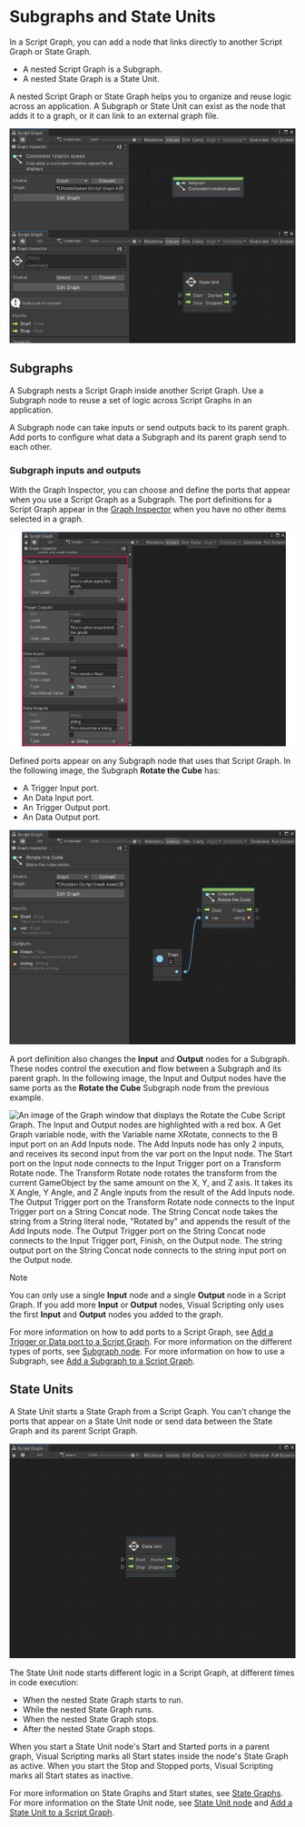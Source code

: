 # Subgraphs and State Units

In a Script Graph, you can add a node that links directly to another Script Graph or State Graph. 

- A nested Script Graph is a Subgraph. 
- A nested State Graph is a State Unit. 

A nested Script Graph or State Graph helps you to organize and reuse logic across an application. A Subgraph or State Unit can exist as the node that adds it to a graph, or it can link to an external graph file. 

![An image of two Graph windows. The first Graph window has a Subgraph node, with its details open in the Graph Inspector. The node links to an external graph file. The second Graph window has a State Unit node with no details provided and the node uses an embedded graph.](images/vs-nesting-nodes-example.png)

## Subgraphs

A Subgraph nests a Script Graph inside another Script Graph. Use a Subgraph node to reuse a set of logic across Script Graphs in an application.

A Subgraph node can take inputs or send outputs back to its parent graph. Add ports to configure what data a Subgraph and its parent graph send to each other. 

### Subgraph inputs and outputs

With the Graph Inspector, you can choose and define the ports that appear when you use a Script Graph as a Subgraph. The port definitions for a Script Graph appear in the [Graph Inspector](vs-interface-overview.md#the-graph-inspector) when you have no other items selected in a graph.  

![An image of the Graph Inspector open in the Graph window. The Graph Inspector displays the ports added to the open Script Graph. The graph has a single Trigger Input port, called Start; a Trigger Output port, called Finish; a Data Input port with a float type, called var; and a data output port with a string type, called string.](images/vs-data-trigger-subgraph-ports.png)

Defined ports appear on any Subgraph node that uses that Script Graph. In the following image, the Subgraph **Rotate the Cube** has: 

- A Trigger Input port.
- An Data Input port.
- An Trigger Output port.
- An Data Output port.

![An image of the Graph window. The Graph Inspector is open and displays information for each port added to a Subgraph node. The ports are the same as the ones defined in the previous image: Start, Finish, var, and string. A Float literal node with a value of 2 connects to the var input data port.](images/vs-subgraph-ports-example.png)

A port definition also changes the **Input** and **Output** nodes for a Subgraph. These nodes control the execution and flow between a Subgraph and its parent graph. In the following image, the Input and Output nodes have the same ports as the **Rotate the Cube** Subgraph node from the previous example.  

![An image of the Graph window that displays the Rotate the Cube Script Graph. The Input and Output nodes are highlighted with a red box. A Get Graph variable node, with the Variable name XRotate, connects to the B input port on an Add Inputs node. The Add Inputs node has only 2 inputs, and receives its second input from the var port on the Input node. The Start port on the Input node connects to the Input Trigger port on a Transform Rotate node. The Transform Rotate node rotates the transform from the current GameObject by the same amount on the X, Y, and Z axis. It takes its X Angle, Y Angle, and Z Angle inputs from the result of the Add Inputs node. The Output Trigger port on the Transform Rotate node connects to the Input Trigger port on a String Concat node. The String Concat node takes the string from a String literal node, "Rotated by" and appends the result of the Add Inputs node. The Output Trigger port on the String Concat node connects to the Input Trigger port, Finish, on the Output node. The string output port on the String Concat node connects to the string input port on the Output node.](images/vs-subgraph-ports-example-2.png)

> [!NOTE]
> You can only use a single **Input** node and a single **Output** node in a Script Graph. If you add more **Input** or **Output** nodes, Visual Scripting only uses the first **Input** and **Output** nodes you added to the graph. 

For more information on how to add ports to a Script Graph, see [Add a Trigger or Data port to a Script Graph](vs-nesting-add-triggers-data-graph.md). For more information on the different types of ports, see [Subgraph node](vs-nesting-subgraph-node.md). For more information on how to use a Subgraph, see [Add a Subgraph to a Script Graph](vs-nesting-add-subgraph.md).

## State Units

A State Unit starts a State Graph from a Script Graph. You can't change the ports that appear on a State Unit node or send data between the State Graph and its parent Script Graph. 

![An image of the Graph window that displays a State Unit node.](images/vs-state-unit-node-example.png)

The State Unit node starts different logic in a Script Graph, at different times in code execution: 

- When the nested State Graph starts to run. 
- While the nested State Graph runs. 
- When the nested State Graph stops.
- After the nested State Graph stops. 

When you start a State Unit node's Start and Started ports in a parent graph, Visual Scripting marks all Start states inside the node's State Graph as active. When you start the Stop and Stopped ports, Visual Scripting marks all Start states as inactive. 

For more information on State Graphs and Start states, see [State Graphs](vs-graph-types.md#state-graphs). For more information on the State Unit node, see [State Unit node](vs-nesting-state-unit-node.md) and [Add a State Unit to a Script Graph](vs-nesting-add-state-unit.md).